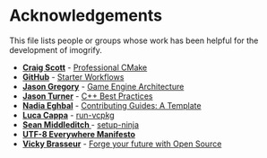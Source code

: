 # Acknowledgements

This file lists people or groups whose work has been helpful for the development of imogrify.

* **[Craig Scott](https://crascit.com/about)** - [Professional CMake](https://crascit.com/professional-cmake/)
* **[GitHub](https://github.com/)** - [Starter Workflows](https://github.com/actions/starter-workflows/)
* **[Jason Gregory](https://www.gameenginebook.com/bio.html)** - [Game Engine Architecture](https://www.gameenginebook.com)
* **[Jason Turner](https://github.com/lefticus)** - [C++ Best Practices ](https://github.com/cpp-best-practices/)
* **[Nadia Eghbal](https://github.com/nayafia)** - [Contributing Guides: A Template](https://github.com/nayafia/contributing-template)
* **[Luca Cappa](https://github.com/lukka)** - [run-vcpkg](https://github.com/lukka/run-vcpkg)
* **[Sean Middleditch ](https://seanmiddleditch.github.io/)** - [setup-ninja](https://github.com/seanmiddleditch/gha-setup-ninja)
* **[UTF-8 Everywhere Manifesto](http://utf8everywhere.org)**
* **[Vicky Brasseur](https://www.vmbrasseur.com)** - [Forge your future with Open Source](https://pragprog.com/titles/vbopens/forge-your-future-with-open-source)
